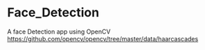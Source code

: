 # Face_Detection
 A face Detection app using OpenCV
 https://github.com/opencv/opencv/tree/master/data/haarcascades